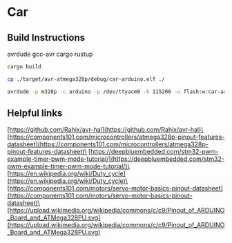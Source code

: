 
# Car

## Build Instructions

avrdude
gcc-avr
cargo
rustup

```sh
cargo build
```

```sh
cp ./target/avr-atmega328p/debug/car-arduino.elf ./
```

```sh
avrdude -p m328p -c arduino -p /dev/ttyacm0 -b 115200 -u flash:w:car-arduino.elf
```

## Helpful links

[https://github.com/Rahix/avr-hal](https://github.com/Rahix/avr-hal)\
[https://components101.com/microcontrollers/atmega328p-pinout-features-datasheet](https://components101.com/microcontrollers/atmega328p-pinout-features-datasheet)\
[https://deepbluembedded.com/stm32-pwm-example-timer-pwm-mode-tutorial/](https://deepbluembedded.com/stm32-pwm-example-timer-pwm-mode-tutorial/)\
[https://en.wikipedia.org/wiki/Duty_cycle](https://en.wikipedia.org/wiki/Duty_cycle)\
[https://components101.com/motors/servo-motor-basics-pinout-datasheet](https://components101.com/motors/servo-motor-basics-pinout-datasheet)\
[https://upload.wikimedia.org/wikipedia/commons/c/c9/Pinout_of_ARDUINO_Board_and_ATMega328PU.svg](https://upload.wikimedia.org/wikipedia/commons/c/c9/Pinout_of_ARDUINO_Board_and_ATMega328PU.svg)
